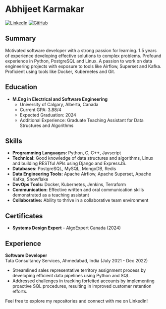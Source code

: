 # Abhijeet Karmakar

[![LinkedIn](https://img.shields.io/badge/LinkedIn-Connect-blue)](https://linkedin.com/in/abhijeet-uday-karmakar) [![GitHub](https://img.shields.io/badge/GitHub-Follow-brightgreen)](https://github.com/abhi-jeet589)

## Summary
Motivated software developer with a strong passion for learning. 1.5 years of experience developing effective solutions to complex problems. Profound experience in Python, PostgreSQL and Linux. A passion to work on data engineering projects with exposure to tools like Airflow, Superset and Kafka. Proficient using tools like Docker, Kubernetes and Git.

## Education
- **M.Eng in Electrical and Software Engineering**
  - University of Calgary, Alberta, Canada
  - Current GPA: 3.88/4
  - Expected Graduation: 2024
  - Additional Experience: Graduate Teaching Assistant for Data Structures and Algorithms

## Skills
- **Programming Languages:** Python, C, C++, Javscript
- **Technical:** Good knowledge of data structures and algorithms, Linux and building RESTful APIs using Django and ExpressJS.
- **Databases:** PostgreSQL, MySQL, MongoDB, Redis
- **Data Engineering Tools:** Apache Airflow, Apache Superset, Apache Kafka, Snowflake
- **DevOps Tools:** Docker, Kubernetes, Jenkins, Terraform
- **Communication:** Effective written and oral communication skills demonstrated as a teaching assistant
- **Collaborative:** Ability to thrive in a collaborative team environment

## Certificates
- **Systems Design Expert** - AlgoExpert Canada (2024)

## Experience
**Software Developer**  
Tata Consultancy Services, Ahmedabad, India (July 2021 - Dec 2022)
- Streamlined sales representative territory assignment process by developing efficient data pipelines using Python and SQL.
- Addressed challenges in tracking forfeited accounts by implementing proactive SQL procedures, resulting in improved customer retention efforts.

Feel free to explore my repositories and connect with me on LinkedIn!
